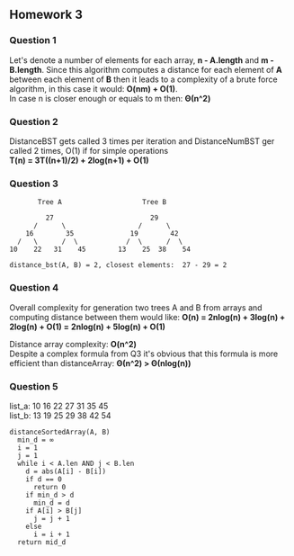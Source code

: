 ## Homework 3

### Question 1  

Let's denote a number of elements for each array, **n - A.length** 
and **m - B.length**. Since this algorithm computes a distance for
each element of **A** between each element of **B** then it leads to 
a complexity of a brute force algorithm, in this case it would: **O(nm) + O(1)**.  
In case n is closer enough or equals to m then: **Θ(n^2)**


### Question 2

DistanceBST gets called 3 times per iteration and DistanceNumBST ger called 2 times,
O(1) if for simple operations   
**T(n) = 3T((n+1)/2) + 2log(n+1) + O(1)**  


### Question 3

           Tree A                    Tree B

             27                        29
          /      \                  /      \
        16        35              19        42
      /   \      /  \            /  \      /  \ 
    10    22   31    45        13    25  38    54


`distance_bst(A, B) = 2, closest elements:  27 - 29 = 2`

### Question 4

Overall complexity for generation two trees A and B from arrays
and computing distance between them would like: 
**O(n) = 2nlog(n) + 3log(n) + 2log(n) + O(1) =**
**2nlog(n) + 5log(n) + O(1)**  

Distance array complexity: **O(n^2)**  
Despite a complex formula from Q3 it's obvious that this formula
is more efficient than distanceArray: **Θ(n^2) > Θ(nlog(n))**

### Question 5

list_a: 10 16 22 27 31 35 45  
list_b: 13 19 25 29 38 42 54  

```
distanceSortedArray(A, B)
  min_d = ∞
  i = 1
  j = 1
  while i < A.len AND j < B.len
    d = abs(A[i] - B[i])
    if d == 0
      return 0
    if min_d > d
      min_d = d
    if A[i] > B[j]
      j = j + 1
    else
      i = i + 1
  return mid_d

```